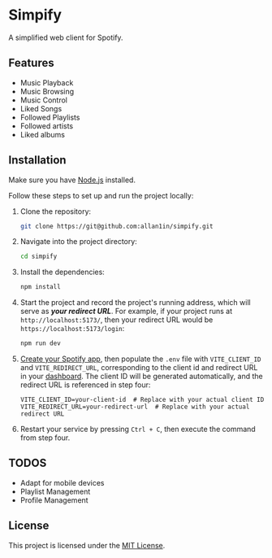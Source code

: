 # Simpify

A simplified web client for Spotify.

## Features

- Music Playback
- Music Browsing
- Music Control
- Liked Songs
- Followed Playlists
- Followed artists
- Liked albums

## Installation

Make sure you have [Node.js](https://nodejs.org/) installed.

Follow these steps to set up and run the project locally:

1. Clone the repository:

   ```bash
   git clone https://git@github.com:allan1in/simpify.git
   ```

2. Navigate into the project directory:

   ```bash
   cd simpify
   ```

3. Install the dependencies:

   ```bash
   npm install
   ```

4. Start the project and record the project's running address, which will serve as **_your redirect URL_**. For example, if your project runs at `http://localhost:5173/`, then your redirect URL would be `https://localhost:5173/login`:

   ```bash
   npm run dev
   ```

5. [Create your Spotify app](https://developer.spotify.com/documentation/web-api/tutorials/getting-started#create-an-app), then populate the `.env` file with `VITE_CLIENT_ID` and `VITE_REDIRECT_URL`, corresponding to the client id and redirect URL in your [dashboard](https://developer.spotify.com/dashboard). The client ID will be generated automatically, and the redirect URL is referenced in step four:

   ```
   VITE_CLIENT_ID=your-client-id  # Replace with your actual client ID
   VITE_REDIRECT_URL=your-redirect-url  # Replace with your actual redirect URL
   ```

6. Restart your service by pressing `Ctrl + C`, then execute the command from step four.

## TODOS

- Adapt for mobile devices
- Playlist Management
- Profile Management

## License

This project is licensed under the [MIT License](LICENSE).
